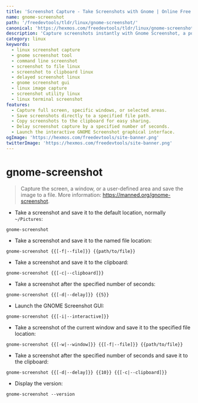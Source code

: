 ```yaml
---
title: 'Screenshot Capture - Take Screenshots with Gnome | Online Free DevTools by Hexmos'
name: gnome-screenshot
path: '/freedevtools/tldr/linux/gnome-screenshot/'
canonical: 'https://hexmos.com/freedevtools/tldr/linux/gnome-screenshot/'
description: 'Capture screenshots instantly with Gnome Screenshot, a powerful linux tool. Save to file or clipboard, delay capture, and launch GUI. Free online tool, no registration required.'
category: linux
keywords:
  - linux screenshot capture
  - gnome screenshot tool
  - command line screenshot
  - screenshot to file linux
  - screenshot to clipboard linux
  - delayed screenshot linux
  - gnome screenshot gui
  - linux image capture
  - screenshot utility linux
  - linux terminal screenshot
features:
  - Capture full screen, specific windows, or selected areas.
  - Save screenshots directly to a specified file path.
  - Copy screenshots to the clipboard for easy sharing.
  - Delay screenshot capture by a specified number of seconds.
  - Launch the interactive GNOME Screenshot graphical interface.
ogImage: 'https://hexmos.com/freedevtools/site-banner.png'
twitterImage: 'https://hexmos.com/freedevtools/site-banner.png'
---
```


# gnome-screenshot

> Capture the screen, a window, or a user-defined area and save the image to a file.
> More information: <https://manned.org/gnome-screenshot>.

- Take a screenshot and save it to the default location, normally `~/Pictures`:

`gnome-screenshot`

- Take a screenshot and save it to the named file location:

`gnome-screenshot {{[-f|--file]}} {{path/to/file}}`

- Take a screenshot and save it to the clipboard:

`gnome-screenshot {{[-c|--clipboard]}}`

- Take a screenshot after the specified number of seconds:

`gnome-screenshot {{[-d|--delay]}} {{5}}`

- Launch the GNOME Screenshot GUI:

`gnome-screenshot {{[-i|--interactive]}}`

- Take a screenshot of the current window and save it to the specified file location:

`gnome-screenshot {{[-w|--window]}} {{[-f|--file]}} {{path/to/file}}`

- Take a screenshot after the specified number of seconds and save it to the clipboard:

`gnome-screenshot {{[-d|--delay]}} {{10}} {{[-c|--clipboard]}}`

- Display the version:

`gnome-screenshot --version`

